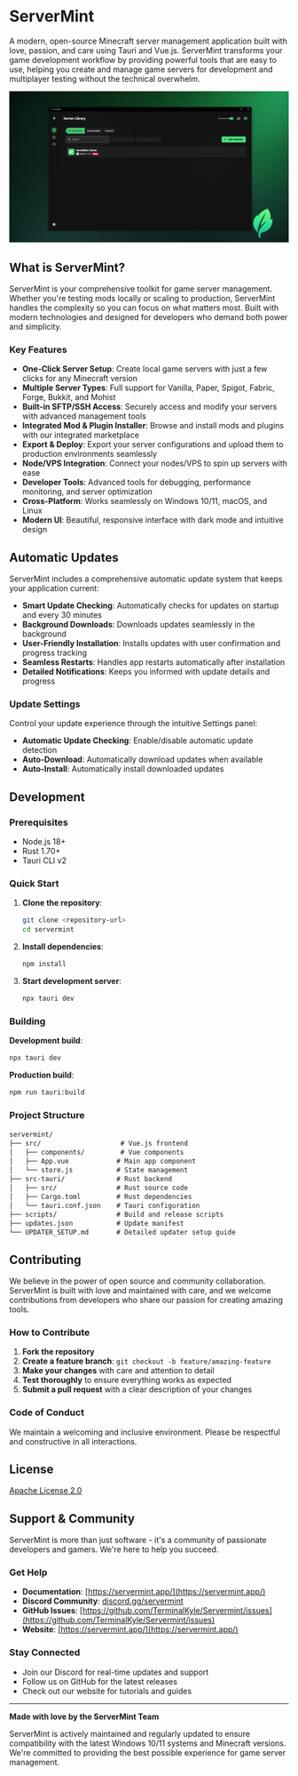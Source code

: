 # ServerMint

A modern, open-source Minecraft server management application built with love, passion, and care using Tauri and Vue.js. ServerMint transforms your game development workflow by providing powerful tools that are easy to use, helping you create and manage game servers for development and multiplayer testing without the technical overwhelm.

![ServerMint Screenshot](public/servermintbanner.png)

## What is ServerMint?

ServerMint is your comprehensive toolkit for game server management. Whether you're testing mods locally or scaling to production, ServerMint handles the complexity so you can focus on what matters most. Built with modern technologies and designed for developers who demand both power and simplicity.

### Key Features

- **One-Click Server Setup**: Create local game servers with just a few clicks for any Minecraft version
- **Multiple Server Types**: Full support for Vanilla, Paper, Spigot, Fabric, Forge, Bukkit, and Mohist
- **Built-in SFTP/SSH Access**: Securely access and modify your servers with advanced management tools
- **Integrated Mod & Plugin Installer**: Browse and install mods and plugins with our integrated marketplace
- **Export & Deploy**: Export your server configurations and upload them to production environments seamlessly
- **Node/VPS Integration**: Connect your nodes/VPS to spin up servers with ease
- **Developer Tools**: Advanced tools for debugging, performance monitoring, and server optimization
- **Cross-Platform**: Works seamlessly on Windows 10/11, macOS, and Linux
- **Modern UI**: Beautiful, responsive interface with dark mode and intuitive design

## Automatic Updates

ServerMint includes a comprehensive automatic update system that keeps your application current:

- **Smart Update Checking**: Automatically checks for updates on startup and every 30 minutes
- **Background Downloads**: Downloads updates seamlessly in the background
- **User-Friendly Installation**: Installs updates with user confirmation and progress tracking
- **Seamless Restarts**: Handles app restarts automatically after installation
- **Detailed Notifications**: Keeps you informed with update details and progress

### Update Settings

Control your update experience through the intuitive Settings panel:

- **Automatic Update Checking**: Enable/disable automatic update detection
- **Auto-Download**: Automatically download updates when available
- **Auto-Install**: Automatically install downloaded updates



## Development

### Prerequisites

- Node.js 18+
- Rust 1.70+
- Tauri CLI v2

### Quick Start

1. **Clone the repository**:
   ```bash
   git clone <repository-url>
   cd servermint
   ```

2. **Install dependencies**:
   ```bash
   npm install
   ```

3. **Start development server**:
   ```bash
   npx tauri dev
   ```

### Building

**Development build**:
```bash
npx tauri dev
```

**Production build**:
```bash
npm run tauri:build
```

### Project Structure

```
servermint/
├── src/                    # Vue.js frontend
│   ├── components/         # Vue components
│   ├── App.vue            # Main app component
│   └── store.js           # State management
├── src-tauri/             # Rust backend
│   ├── src/               # Rust source code
│   ├── Cargo.toml         # Rust dependencies
│   └── tauri.conf.json    # Tauri configuration
├── scripts/               # Build and release scripts
├── updates.json           # Update manifest
└── UPDATER_SETUP.md       # Detailed updater setup guide
```

## Contributing

We believe in the power of open source and community collaboration. ServerMint is built with love and maintained with care, and we welcome contributions from developers who share our passion for creating amazing tools.

### How to Contribute

1. **Fork the repository**
2. **Create a feature branch**: `git checkout -b feature/amazing-feature`
3. **Make your changes** with care and attention to detail
4. **Test thoroughly** to ensure everything works as expected
5. **Submit a pull request** with a clear description of your changes

### Code of Conduct

We maintain a welcoming and inclusive environment. Please be respectful and constructive in all interactions.

## License

[Apache License 2.0](https://github.com/TerminalKyle/Servermint/blob/main/LICENSE)

## Support & Community

ServerMint is more than just software - it's a community of passionate developers and gamers. We're here to help you succeed.

### Get Help

- **Documentation**: [https://servermint.app/](https://servermint.app/)
- **Discord Community**: [discord.gg/servermint](https://discord.gg/A6mqUNUk)
- **GitHub Issues**: [https://github.com/TerminalKyle/Servermint/issues](https://github.com/TerminalKyle/Servermint/issues)
- **Website**: [https://servermint.app/](https://servermint.app/)

### Stay Connected

- Join our Discord for real-time updates and support
- Follow us on GitHub for the latest releases
- Check out our website for tutorials and guides

---

**Made with love by the ServerMint Team**

ServerMint is actively maintained and regularly updated to ensure compatibility with the latest Windows 10/11 systems and Minecraft versions. We're committed to providing the best possible experience for game server management.
